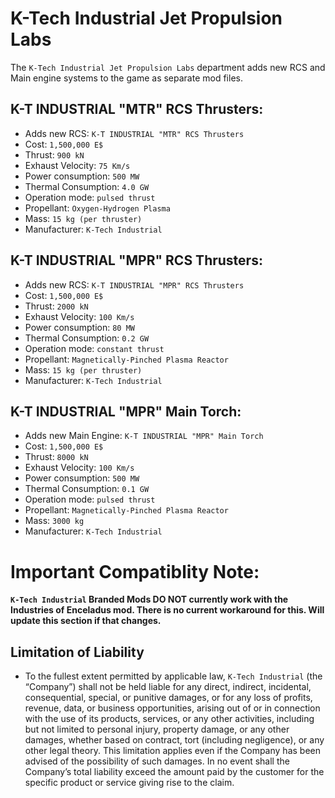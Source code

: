 # K-Tech Industrial Jet Propulsion Labs

The `K-Tech Industrial Jet Propulsion Labs` department adds new RCS and Main engine systems to the game as separate mod files. 


## K-T INDUSTRIAL "MTR" RCS Thrusters:
- Adds new RCS: `K-T INDUSTRIAL "MTR" RCS Thrusters`
- Cost: `1,500,000 E$`
- Thrust: `900 kN `
- Exhaust Velocity: `75 Km/s`
- Power consumption: `500 MW`
- Thermal Consumption: `4.0 GW`
- Operation mode: `pulsed thrust`
- Propellant: `Oxygen-Hydrogen Plasma`
- Mass: `15 kg (per thruster)`
- Manufacturer: `K-Tech Industrial`

## K-T INDUSTRIAL "MPR" RCS Thrusters:
- Adds new RCS: `K-T INDUSTRIAL "MPR" RCS Thrusters`
- Cost: `1,500,000 E$`
- Thrust: `2000 kN`
- Exhaust Velocity: `100 Km/s`
- Power consumption: `80 MW`
- Thermal Consumption: `0.2 GW`
- Operation mode: `constant thrust`
- Propellant: `Magnetically-Pinched Plasma Reactor`
- Mass: `15 kg (per thruster)`
- Manufacturer: `K-Tech Industrial`

## K-T INDUSTRIAL "MPR" Main Torch:
- Adds new Main Engine: `K-T INDUSTRIAL "MPR" Main Torch`
- Cost: `1,500,000 E$`
- Thrust: `8000 kN`
- Exhaust Velocity: `100 Km/s`
- Power consumption: `500 MW`
- Thermal Consumption: `0.1 GW`
- Operation mode: `pulsed thrust`
- Propellant: `Magnetically-Pinched Plasma Reactor`
- Mass: `3000 kg`
- Manufacturer: `K-Tech Industrial`

# Important Compatiblity Note:
**`K-Tech Industrial` Branded Mods DO NOT currently work with the Industries of Enceladus mod. There is no current workaround for this. Will update this section if that changes.**

## Limitation of Liability

- To the fullest extent permitted by applicable law, `K-Tech Industrial` (the “Company”) shall not be held liable for any direct, indirect, incidental, consequential, special, or punitive damages, or for any loss of profits, revenue, data, or business opportunities, arising out of or in connection with the use of its products, services, or any other activities, including but not limited to personal injury, property damage, or any other damages, whether based on contract, tort (including negligence), or any other legal theory. This limitation applies even if the Company has been advised of the possibility of such damages. In no event shall the Company’s total liability exceed the amount paid by the customer for the specific product or service giving rise to the claim.
